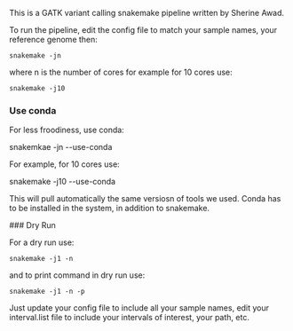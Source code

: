 This is a GATK variant calling snakemake pipeline written by Sherine Awad. 

To run the pipeline, edit the config file to match your sample names, your reference genome then: 


    snakemake -jn 

where n is the number of cores for example for 10 cores use:


    snakemake -j10 

### Use conda 

For less froodiness, use conda:

   snakemkae -jn --use-conda 

For example, for 10 cores use: 

   snakemake -j10 --use-conda 

This will pull automatically the same versiosn of tools we used. Conda has to be installed in the system, in addition to snakemake. 

### Dry Run 

For a dry run use: 
  
  
    snakemake -j1 -n 


and to print command in dry run use: 

  
    snakemake -j1 -n -p 


Just update your config file to include all your sample names, edit your interval.list file to include your intervals of interest, your path, etc. 

  

